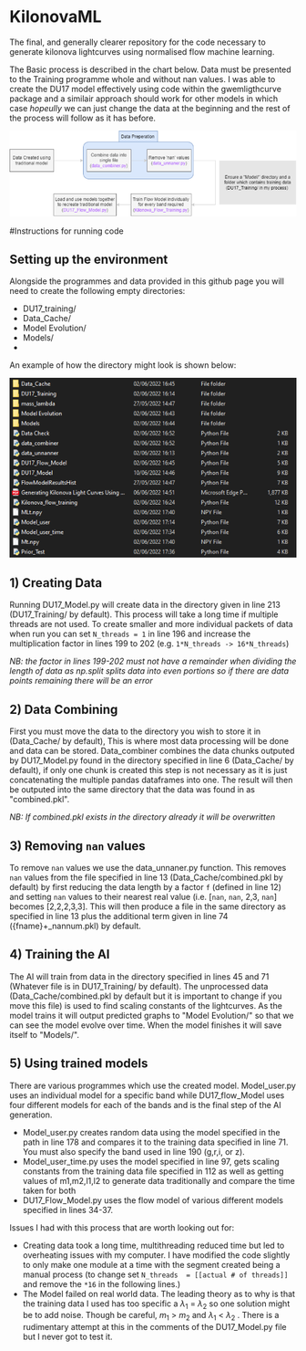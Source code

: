 # KilonovaML
The final, and generally clearer repository for the code necessary to generate kilonova lightcurves using normalised flow machine learning.

The Basic process is described in the chart below. Data must be presented to the Training programme whole and without nan values. I was able to create the DU17 model effectively using code within the gwemligthcurve package and a similair approach should work for other models in which case *hopeully* we can just change the data at the beginning and the rest of the process will follow as it has before. 

![alt text](https://github.com/2300431w/KilonovaML/blob/main/Flow%20Chart.png)

 #Instructions for running code

## Setting up the environment

Alongside the programmes and data provided in this github page you will need to create the following empty directories:

- DU17_training/
- Data_Cache/
- Model Evolution/
- Models/
- 
An example of how the directory might look is shown below:

![alt text](https://github.com/2300431w/KilonovaML/blob/main/Folders.PNG)

## 1) Creating Data
Running DU17_Model.py will create data in the directory given in line 213 (DU17_Training/ by default). This process will take a long time if multiple threads are not used. To create smaller and more individual packets of data when run you can set ``N_threads = 1`` in line 196 and increase the multiplication factor in lines 199 to 202 (e.g. ``1*N_threads -> 16*N_threads``) 

*NB: the factor in lines 199-202 must not have a remainder when dividing the length of data as np.split splits data into even portions so if there are data points remaining there will be an error*

## 2) Data Combining
First you must move the data to the directory you wish to store it in (Data_Cache/ by default), This is where most data processing will be done and data can be stored. Data_combiner combines the data chunks outputed by DU17_Model.py found in the directory specified in line 6 (Data_Cache/ by default), if only one chunk is created this step is not necessary as it is just concatenating the multiple pandas dataframes into one. The result will then be outputed into the same directory that the data was found in as "combined.pkl".

*NB: If combined.pkl exists in the directory already it will be overwritten*

## 3) Removing `nan` values
To remove `nan` values we use the data_unnaner.py function. This removes `nan` values from the file specified in line 13 (Data_Cache/combined.pkl by default) by first reducing the data length by a factor `f` (defined in line 12) and setting `nan` values to their nearest real value (i.e. [`nan`, `nan`, 2,3, `nan`] becomes [2,2,2,3,3]. This will then produce a file in the same directory as specified in line 13 plus the additional term given in line 74 ({fname}+\_nannum.pkl) by default.

## 4) Training the AI
The AI will train from data in the directory specified in lines 45 and 71 (Whatever file is in DU17_Training/ by default). The unprocessed data (Data_Cache/combined.pkl by default but it is important to change if you move this file) is used to find scaling constants of the lightcurves. 
As the model trains it will output predicted graphs to "Model Evolution/" so that we can see the model evolve over time. When the model finishes it will save itself to "Models/". 

## 5) Using trained models
There are various programmes which use the created model. Model_user.py uses an individual model for a specific band while DU17_flow_Model uses four different models for each of the bands and is the final step of the AI generation. 

- Model_user.py creates random data using the model specified in the path in line 178 and compares it to the training data specified in line 71. You must also specify the band used in line 190 (g,r,i, or z).
- Model_user_time.py uses the model specified in line 97, gets scaling constants from the training data file specified in 112 as well as getting values of m1,m2,l1,l2 to generate data traditionally and compare the time taken for both
- DU17_Flow_Model.py uses the flow model of various different models specified in lines 34-37.



Issues I had with this process that are worth looking out for:
- Creating data took a long time, multithreading reduced time but led to overheating issues with my computer. I have modified the code slightly to only make one module at a time with the segment created being a manual process (to change set ``N_threads  = [[actual # of threads]]`` and remove the ``*16`` in the following lines.)
- The Model failed on real world data. The leading theory as to why is that the training data I used has too specific a $\lambda_1$ = $\lambda_2$ so one solution might be to add noise. Though be careful, $m_1$ > $m_2$ and $\lambda_1$ < $\lambda_2$ . There is a rudimentary attempt at this in the comments of the DU17_Model.py file but I never got to test it. 
